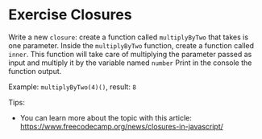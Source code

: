 # Exercise Closures

Write a new `closure`: create a function called `multiplyByTwo` that takes is one parameter.
Inside the `multiplyByTwo` function, create a function called `inner`. This function will take care of multiplying the parameter passed as input and multiply it by the variable named `number`
Print in the console the function output.

Example: `multiplyByTwo(4)()`, result: `8`

Tips:

- You can learn more about the topic with this article: https://www.freecodecamp.org/news/closures-in-javascript/
